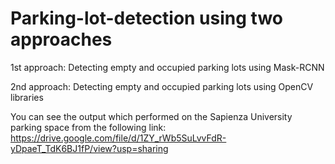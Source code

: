 # Parking-lot-detection using two approaches
1st approach:
Detecting empty and occupied parking lots using Mask-RCNN

2nd approach:
Detecting empty and occupied parking lots using OpenCV libraries



You can see the output which performed on the Sapienza University parking space from the following link:
https://drive.google.com/file/d/1ZY_rWb5SuLvvFdR-yDpaeT_TdK6BJ1fP/view?usp=sharing
